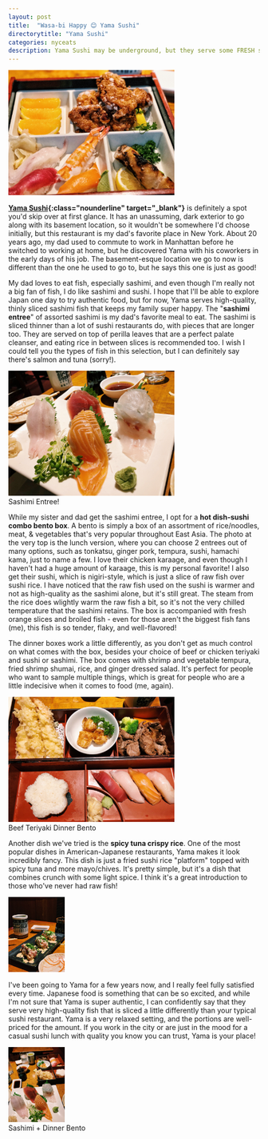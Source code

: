 ```yaml
---
layout: post
title:  "Wasa-bi Happy 😊 Yama Sushi"
directorytitle: "Yama Sushi"
categories: nyceats
description: Yama Sushi may be underground, but they serve some FRESH sashimi and awesome bento boxes. 
---
```

<div class="singleimagecontainer" >
    <img src="/assets/images/nyceats/yamasushi/lunchbento.JPG" height="250px" class="singleimage">
</div>

**[Yama Sushi](http://www.yama-nyc.com/){:class="nounderline" target="_blank"}** is definitely a spot you'd skip over at first glance. It has an unassuming, dark exterior to go along with its basement location, so it wouldn't be somewhere I'd choose initially, but this restaurant is my dad's favorite place in New York. About 20 years ago, my dad used to commute to work in Manhattan before he switched to working at home, but he discovered Yama with his coworkers in the early days of his job. The basement-esque location we go to now is different than the one he used to go to, but he says this one is just as good!

My dad loves to eat fish, especially sashimi, and even though I'm really not a big fan of fish, I do like sashimi and sushi. I hope that I'll be able to explore Japan one day to try authentic food, but for now, Yama serves high-quality, thinly sliced sashimi fish that keeps my family super happy. The "**sashimi entree**" of assorted sashimi is my dad's favorite meal to eat. The sashimi is sliced thinner than a lot of sushi restaurants do, with pieces that are longer too. They are served on top of perilla leaves that are a perfect palate cleanser, and eating rice in between slices is recommended too. I wish I could tell you the types of fish in this selection, but I can definitely say there's salmon and tuna (sorry!).

<div class="singleimagecontainer" >
    <img src="/assets/images/nyceats/yamasushi/yamasashimi.JPG" height="250px" class="singleimage">
    <div class="singleimageoverlay">
        Sashimi Entree!
    </div>
</div>

While my sister and dad get the sashimi entree, I opt for a **hot dish-sushi combo bento box**. A bento is simply a box of an assortment of rice/noodles, meat, & vegetables that's very popular throughout East Asia. The photo at the very top is the lunch version, where you can choose 2 entrees out of many options, such as tonkatsu, ginger pork, tempura, sushi, hamachi kama, just to name a few. I love their chicken karaage, and even though I haven't had a huge amount of karaage, this is my personal favorite! I also get their sushi, which is nigiri-style, which is just a slice of raw fish over sushi rice. I have noticed that the raw fish used on the sushi is warmer and not as high-quality as the sashimi alone, but it's still great. The steam from the rice does wlightly warm the raw fish a bit, so it's not the very chilled temperature that the sashimi retains. The box is accompanied with fresh orange slices and broiled fish - even for those aren't the biggest fish fans (me), this fish is so tender, flaky, and well-flavored!

The dinner boxes work a little differently, as you don't get as much control on what comes with the box, besides your choice of beef or chicken teriyaki and sushi or sashimi. The box comes with shrimp and vegetable tempura, fried shrimp shumai, rice, and ginger dressed salad. It's perfect for people who want to sample multiple things, which is great for people who are a little indecisive when it comes to food (me, again).

<div class="singleimagecontainer" >
    <img src="/assets/images/nyceats/yamasushi/dinnerbento.JPG" height="250px" class="singleimage">
    <div class="singleimageoverlay">
        Beef Teriyaki Dinner Bento
    </div>
</div>

Another dish we've tried is the **spicy tuna crispy rice**. One of the most popular dishes in American-Japanese restaurants, Yama makes it look incredibly fancy. This dish is just a fried sushi rice "platform" topped with spicy tuna and more mayo/chives. It's pretty simple, but it's a dish that combines crunch with some light spice. I think it's a great introduction to those who've never had raw fish!

<div class="singleimagecontainer" >
    <img src="/assets/images/nyceats/yamasushi/crispyrice.jpg" height="150px" class="singleimage">
</div>

I've been going to Yama for a few years now, and I really feel fully satisfied every time. Japanese food is something that can be so excited, and while I'm not sure that Yama is super authentic, I can confidently say that they serve very high-quality fish that is sliced a little differently than your typical sushi restaurant. Yama is a very relaxed setting, and the portions are well-priced for the amount. If you work in the city or are just in the mood for a casual sushi lunch with quality you know you can trust, Yama is your place!

<div class="singleimagecontainer" >
    <img src="/assets/images/nyceats/yamasushi/sashimilayout.JPG" height="150px" class="singleimage">
    <div class="singleimageoverlay">
    Sashimi + Dinner Bento
    </div>
</div>
